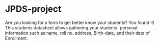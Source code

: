 # JPDS-project
Are you looking for a form to get better know your students? You found it! This students datasheet allows gathering your students' personal information such as name, roll no, address, Birth-date, and their date of Enrollment. 
